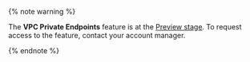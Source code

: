 {% note warning %}

The **VPC Private Endpoints** feature is at the [Preview stage](../../overview/concepts/launch-stages.md). To request access to the feature, contact your account manager.

{% endnote %}